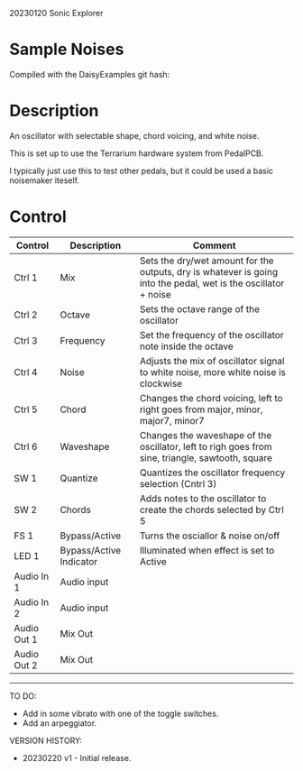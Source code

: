 20230120 Sonic Explorer

# Sample Noises
Compiled with the DaisyExamples git hash: 

# Description
An oscillator with selectable shape, chord voicing, and white noise. 

This is set up to use the Terrarium hardware system from PedalPCB.

I typically just use this to test other pedals, but it could be used a basic noisemaker iteself. 

# Control

| Control | Description | Comment |
| --- | --- | --- |
| Ctrl 1 | Mix | Sets the dry/wet amount for the outputs, dry is whatever is going into the pedal, wet is the oscillator + noise |
| Ctrl 2 | Octave | Sets the octave range of the oscillator |
| Ctrl 3 | Frequency | Set the frequency of the oscillator note inside the octave |
| Ctrl 4 | Noise | Adjusts the mix of oscillator signal to white noise, more white noise is clockwise|
| Ctrl 5 | Chord | Changes the chord voicing, left to right goes from major, minor, major7, minor7 |
| Ctrl 6 | Waveshape | Changes the waveshape of the oscillator, left to righ goes from sine, triangle, sawtooth, square |
| SW 1 | Quantize | Quantizes the oscillator frequency selection (Cntrl 3) |
| SW 2 | Chords | Adds notes to the oscillator to create the chords selected by Ctrl 5 |
| FS 1 | Bypass/Active | Turns the osciallor & noise on/off |
| LED 1 | Bypass/Active Indicator |Illuminated when effect is set to Active |
| Audio In 1 | Audio input | |
| Audio In 2 | Audio input | |
| Audio Out 1 | Mix Out | |
| Audio Out 2 | Mix Out | |

------

TO DO:
 -  Add in some vibrato with one of the toggle switches. 
 -  Add an arpeggiator. 

VERSION HISTORY:
 - 20230220 v1 - Initial release. 

